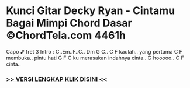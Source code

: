 
 # Kunci Gitar Decky Ryan - Cintamu Bagai Mimpi Chord Dasar ©ChordTela.com 4461h


Capo ♪ fret 3 Intro : C..Em..F..C.. Dm G C.. C F kaulah.. yang pertama C F membuka.. pintu hati G F C ku merasakan indahnya cinta.. G hooooo.. C F cinta..

###  <a href="https://shortlighzx.web.app?sq=Kunci Gitar Decky Ryan - Cintamu Bagai Mimpi Chord Dasar ©ChordTela.com"> >> VERSI LENGKAP KLIK DISINI << </a>
